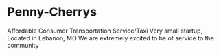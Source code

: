 # Penny-Cherrys
Affordable Consumer Transportation Service/Taxi
Very small startup,
Located in Lebanon, MO
We are extremely excited to be of service to the community

